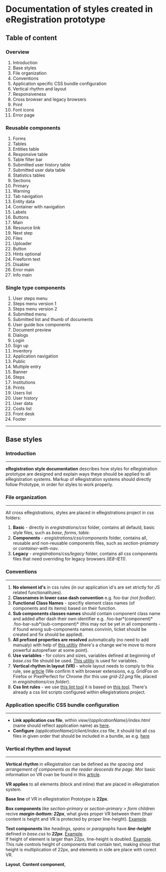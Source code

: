 # Documentation of styles created in eRegistration prototype

## Table of content

### Overview

1. Introduction
2. Base styles
 1. File organization
 2. Conventions
 3. Application specific CSS bundle configuration
3. Vertical rhythm and layout
4. Responsiveness
5. Cross browser and legacy browsers
6. Print
7. Font icons
8. Error page

### Reusable components

1. Forms
2. Tables 
 1. Entities table
 2. Responsive table
 3. Table filter bar
 4. Submitted user history table
 5. Submitted user data table
 6. Statistics tables
3. Sections 
 1. Primary
 2. Warning
 3. Tab navigation
 4. Entity data
4. Container with navigation
5. Labels
6. Buttons
 1. Main
 2. Resource link
 3. Next step
7. Files
 1. Uploader
 2. Button
8. Hints optional
11. Freeform text
12. Disabler
13. Error main
14. Info main

### Single type components

1. User steps menu
 1. Steps menu version 1
 2. Steps menu version 2
2. Submitted menu
3. Submitted list and thumb of documents
3. User guide box components
4. Document preview
5. Dialogs
 1. Login
 2. Sign up
 3. Inventory
 4. Application navigation
6. Public
 1. Multiple entry
 2. Banner
 3. Steps
 4. Institutions
7. Prints
 1. Users list
 2. User history
 3. User data
 4. Costs list
8. Front desk
9. Footer

---

## Base styles

### Introduction
___

**eRegistration style documentation** describes how styles for eRegistration prototype are designed and explain ways theye should be applied to all eRegistration systems. Markup of eRegistration systems should directly follow Prototype, in order for styles to work properly.

### File organization
___

All cross eRegistrations, styles are placed in eRegistrations project in css folders:

1. **Basic** - directly in *eregistrations/css* folder, contains all defauld, basic style files, such as *base*, *forms*, *table*. 
2. **Components** - *eregistrations/css/components* folder, contains all, reusable and non-reusable components files, such as *section-priamary* or *container-with-nav*.
3. **Legacy** - *eregistrations/css/legacy* folder, contains all css components files that need overriding for legacy browsers *(IE8-IE11)*.

### Conventions
___

1. **No element id's** in css rules (in our application id's are set strictly for JS related functionalituies).
2. **Classnames in lower case dash convention** e.g. foo-bar *(not fooBar)*.
3. **Functional Class Names** - specifiy element class names (of components and its items) based on their function.
4. **Sub components classes names** should contain component class name and added after dash their own identifier e.g. .foo-bar*(component)* .foo-bar-sub*(sub-component)* (this may not be yet in all components - if found wrong sub-components names convinin, ticket should be created and fix should be applied).
4. **All prefixed properties are resolved** automatically (no need to add manualy) with help of [this utiltiy](https://github.com/medikoo/css-aid#css-aid) (there's a change we're move to more powerful autoprefixer at some point).
5. **Use variables** - for colors and sizes, variables defined at beginning of *base.css* file should be used. [This utiltiy](https://github.com/medikoo/css-aid#variables) is used for variables.
6. **Vertical rhythm in layout (VR)** - whole layout needs to comply to this rule, see [article](http://24ways.org/2006/compose-to-a-vertical-rhythm/) (We confirm it with browser extensions, e.g. GridFox on Firefox or PixelPerfect for Chrome (for this use *grid-22.png* file, placed in *eregistrations/css folder*).
7. **Css lint rules** - we use [this lint tool](https://github.com/medikoo/csslint-next)  it is based on [this tool](https://github.com/CSSLint/csslint). There's already a css lint scripts configured within eRegistrations project.

### Application specific CSS bundle configuration
___

- **Link application css file**, within *view/{applicationName}/index.html* (name should reflect application name) as [here](https://github.com/egovernment/eregistrations-salvador/blob/master/view/public/index.html#L27).
- **Configure** *{applicationName}/client/index.css* file, it should list all css files in given order that should be included in a bundle, as e.g. [here](https://github.com/egovernment/eregistrations-salvador/blob/master/public/client/css.index)

### Vertical rhythm and layout
___

**Vertical rhythm** in eRegistration can be defined as *the spacing and arrangement of components as the reader descends the page*. Mor basic information on VR cvan be found in this [article](http://24ways.org/2006/compose-to-a-vertical-rhythm/).  

**VR applies** to all elements (block and inline) that are placed in eRegistration system.  

**Base line** of VR in eRegistration Prototype is **22px**.

**Box components** like *section-primary* or *section-primary > form* children recive ***margin-bottom: 22px***, what gives proper VR between them (thair content is height and VR is protected by proper line-height). [Example](https://github.com/egovernment/eregistrations/blob/master/css/components/section-primary.css#L7-L11).
  
**Text components** like *headings*, *spans* or *paragraphs* have ***line-height*** defined in *base.css* to ***22px***. [Example](https://github.com/egovernment/eregistrations/blob/master/css/base.css#L46-L52).  
If height of element is larger than 22px, line-height is doubled. [Example](https://github.com/egovernment/eregistrations/blob/master/css/base.css#L72-L75).  
This rule controls height of components that contain text, making shour that height is multiplication of 22px, and elements in side are place with corect VR.

**Layout**, **Content component**, 